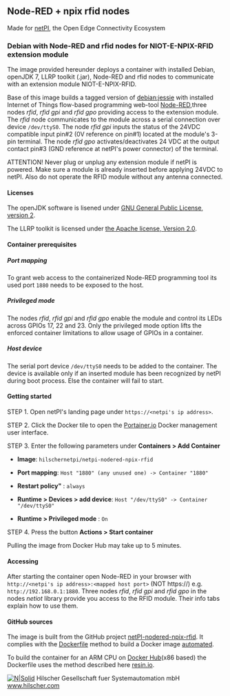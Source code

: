 ## Node-RED + npix rfid nodes

Made for [netPI](https://www.netiot.com/netpi/), the Open Edge Connectivity Ecosystem

### Debian with Node-RED and rfid nodes for NIOT-E-NPIX-RFID extension module

The image provided hereunder deploys a container with installed Debian, openJDK 7, LLRP toolkit (.jar), Node-RED and rfid nodes to communicate with an extension module NIOT-E-NPIX-RFID.

Base of this image builds a tagged version of [debian:jessie](https://hub.docker.com/r/resin/armv7hf-debian/tags/) with installed Internet of Things flow-based programming web-tool [Node-RED](https://nodered.org/),three nodes *rfid*, *rfid gpi* and *rfid gpo* providing access to the extension module.  The *rfid* node communicates to the module across a serial connection over device `/dev/ttyS0`. The node *rfid gpi* inputs the status of the 24VDC compatible input pin#2 (0V reference on pin#1) located at the module's 3-pin terminal. The node *rfid gpo* activates/deactivates 24 VDC at the output contact pin#3 (GND reference at netPI's power connector) of the terminal. 

ATTENTION! Never plug or unplug any extension module if netPI is powered. Make sure a module is already inserted before applying 24VDC to netPI. Also do not operate the RFID module without any antenna connected.

#### Licenses

The openJDK software is lisened under [GNU General Public License, version 2](http://openjdk.java.net/legal/gplv2+ce.html).

The LLRP toolkit is licensed under [the Apache license, Version 2.0](http://www.apache.org/licenses/LICENSE-2.0.html).

#### Container prerequisites

##### Port mapping

To grant web access to the containerized Node-RED programming tool its used port `1880` needs to be exposed to the host.

##### Privileged mode

The nodes *rfid*, *rfid gpi* and *rfid gpo* enable the module and control its LEDs across GPIOs 17, 22 and 23. Only the privileged mode option lifts the enforced container limitations to allow usage of GPIOs in a container.

##### Host device

The serial port device `/dev/ttyS0` needs to be added to the container. The device is available only if an inserted module has been recognized by netPI during boot process. Else the container will fail to start.

#### Getting started

STEP 1. Open netPI's landing page under `https://<netpi's ip address>`.

STEP 2. Click the Docker tile to open the [Portainer.io](http://portainer.io/) Docker management user interface.

STEP 3. Enter the following parameters under **Containers > Add Container**

* **Image**: `hilschernetpi/netpi-nodered-npix-rfid`

* **Port mapping**: `Host "1880" (any unused one) -> Container "1880"`

* **Restart policy"** : `always`

* **Runtime > Devices > add device**: `Host "/dev/ttyS0" -> Container "/dev/ttyS0"`

* **Runtime > Privileged mode** : `On`

STEP 4. Press the button **Actions > Start container**

Pulling the image from Docker Hub may take up to 5 minutes.

#### Accessing

After starting the container open Node-RED in your browser with `http://<netpi's ip address>:<mapped host port>` (NOT https://) e.g. `http://192.168.0.1:1880`. Three nodes *rfid*, *rfid gpi* and *rfid gpo* in the nodes *netiot* library provide you access to the RFID module. Their info tabs explain how to use them.

#### GitHub sources
The image is built from the GitHub project [netPI-nodered-npix-rfid](https://github.com/Hilscher/netPI-nodered-npix-rfid). It complies with the [Dockerfile](https://docs.docker.com/engine/reference/builder/) method to build a Docker image [automated](https://docs.docker.com/docker-hub/builds/).

To build the container for an ARM CPU on [Docker Hub](https://hub.docker.com/)(x86 based) the Dockerfile uses the method described here [resin.io](https://resin.io/blog/building-arm-containers-on-any-x86-machine-even-dockerhub/).

[![N|Solid](http://www.hilscher.com/fileadmin/templates/doctima_2013/resources/Images/logo_hilscher.png)](http://www.hilscher.com)  Hilscher Gesellschaft fuer Systemautomation mbH  www.hilscher.com
